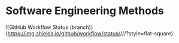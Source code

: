 # Software Engineering Methods
![GitHub Workflow Status (branch)](https://img.shields.io/github/workflow/status/<souravverma3738>/<sem>/<Hello world action>/<develop>?style=flat-square)
